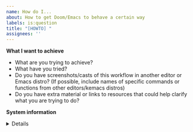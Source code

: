 ```yaml
---
name: How do I...
about: How to get Doom/Emacs to behave a certain way
labels: is:question
title: "[HOWTO] "
assignees: ''
---
```


**What I want to achieve**
- What are you trying to achieve?
- What have you tried?
- Do you have screenshots/casts of this workflow in another editor or Emacs
  distro? (If possible, include names of specific commands or functions from
  other editors/kemacs distros)
- Do you have extra material or links to resources that could help clarify what
  you are trying to do?


**System information**
<details><pre>
Include the output of `M-x doom/info` or `~/.emacs.d/bin/doom info` here.
</pre></details>

